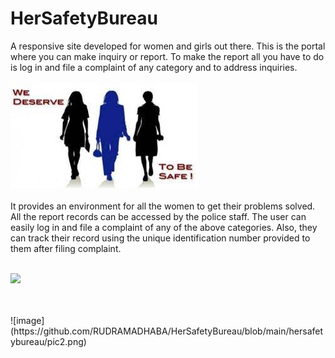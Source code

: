 # HerSafetyBureau
A responsive site developed for women and girls out there. This is the portal where you can make inquiry or report. To make the report all you have to do is log in and file a complaint of any category and to address inquiries.<br>
<br>
![image](https://github.com/RUDRAMADHABA/HerSafetyBureau/blob/main/hersafetybureau/pic1.jpg)<br>
<br>
It provides an environment for all the women to get their problems solved. All the report records can be accessed by the police staff. The user can easily log in and file a complaint of any of the above categories. Also, they can track their record using the unique identification number provided to them after filing complaint.<br>
<br>
<p align="left"><img width=35% src="https://media2.giphy.com/media/L1R1tvI9svkIWwpVYr/giphy.gif?cid=ecf05e47pzi2rpig0vc8pjusra8hiai1b91zgiywvbubu9vu&rid=giphy.gif"></p> <br>
<br>
![image](https://github.com/RUDRAMADHABA/HerSafetyBureau/blob/main/hersafetybureau/pic2.png)

